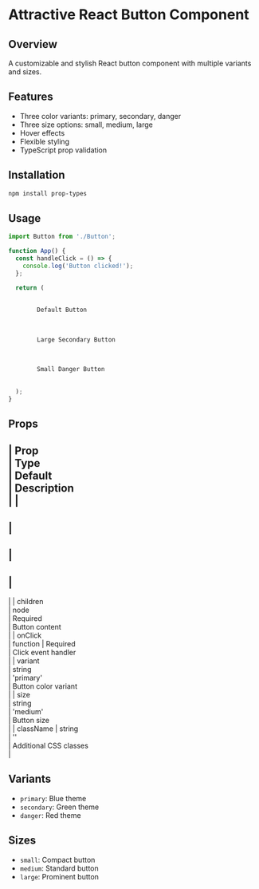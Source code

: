 # Attractive React Button Component

## Overview
A customizable and stylish React button component with multiple variants and sizes.

## Features
- Three color variants: primary, secondary, danger
- Three size options: small, medium, large
- Hover effects
- Flexible styling
- TypeScript prop validation

## Installation
```bash
npm install prop-types
```

## Usage
```jsx
import Button from './Button';

function App() {
  const handleClick = () => {
    console.log('Button clicked!');
  };

  return (
    
      
        Default Button
      
      
      
        Large Secondary Button
      
      
      
        Small Danger Button
      
    
  );
}
```

## Props
|
 Prop      
|
 Type     
|
 Default    
|
 Description                     
|
|
-----------
|
----------
|
------------
|
--------------------------------
|
|
 children  
|
 node     
|
 Required   
|
 Button content                 
|
|
 onClick   
|
 function 
|
 Required   
|
 Click event handler            
|
|
 variant   
|
 string   
|
 'primary'  
|
 Button color variant           
|
|
 size      
|
 string   
|
 'medium'   
|
 Button size                    
|
|
 className 
|
 string   
|
 ''         
|
 Additional CSS classes         
|

## Variants
- `primary`: Blue theme
- `secondary`: Green theme
- `danger`: Red theme

## Sizes
- `small`: Compact button
- `medium`: Standard button
- `large`: Prominent button
